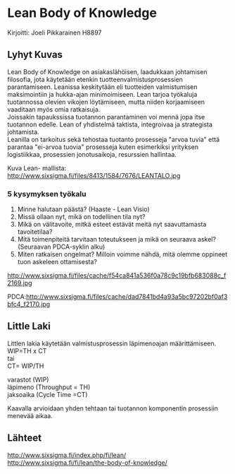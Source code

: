
# Lean Body of Knowledge
Kirjoitti: Joeli Pikkarainen H8897

## Lyhyt Kuvas
Lean Body of Knowledge on asiakaslähöisen, laadukkaan johtamisen filosofia, jota käytetään etenkin tuotteenvalmistusprosessien parantamiseen. Leanissa keskitytään eli tuotteiden valmistumisen maksimointiin ja hukka-ajan minimoimiseen. Lean tarjoa työkaluja tuotannossa olevien vikojen löytämiseen, mutta niiden korjaamiseen vaaditaan myös omia ratkaisuja.  
Joissakin tapaukssissa tuotannon parantaminen voi mennä jopa itse tuotannon edelle.
Lean of yhdistelmä taktista, integroivaa ja strategista johtamista.  
Leanilla on tarkoitus sekä tehostaa tuotanto prosesseja "arvoa tuvia" että parantaa "ei-arvoa tuovia" prosesseja kuten esimerkiksi yrityksen logistiikkaa, prosessien jonotusaikoja, resurssien hallintaa.  

Kuva Lean- mallista: http://www.sixsigma.fi/files/8413/1584/7676/LEANTALO.jpg  

### 5 kysymyksen työkalu   
1. Minne halutaan päästä? (Haaste - Lean Visio)  
2. Missä ollaan nyt, mikä on todellinen tila nyt?  
3. Mikä on välitavoite, mitkä esteet estävät meitä nyt saavuttamasta tavoitetilaa?  
4. Mitä toimenpiteitä tarvitaan toteutukseen ja mikä on seuraava askel?  
    (Seuraavan PDCA-syklin alku)  
5. Miten ratkaisen ongelmat? Milloin voimme nähdä, mitä olemme oppineet tuon askeleen ottamisesta?  

http://www.sixsigma.fi/files/cache/f54ca841a536f0a78c9c19bfb683088c_f2169.jpg  

PDCA:http://www.sixsigma.fi/files/cache/dad7841bd4a93a5bc97202bf0af3bfc4_f2170.jpg

## Little Laki
Littlen lakia käytetään valmistusprosessin läpimenoajan määrittämiseen.  
WIP=TH x CT  
tai  
CT= WIP/TH  
  
varastot (WIP)  
läpimeno (Throughput = TH)  
jaksoaika (Cycle Time =CT)  
  
Kaavalla arvioidaan yhden tehtaan tai tuotannon komponentin prosessiin menevää aikaa.  






## Lähteet
http://www.sixsigma.fi/index.php/fi/lean/  
http://www.sixsigma.fi/fi/lean/the-body-of-knowledge/
